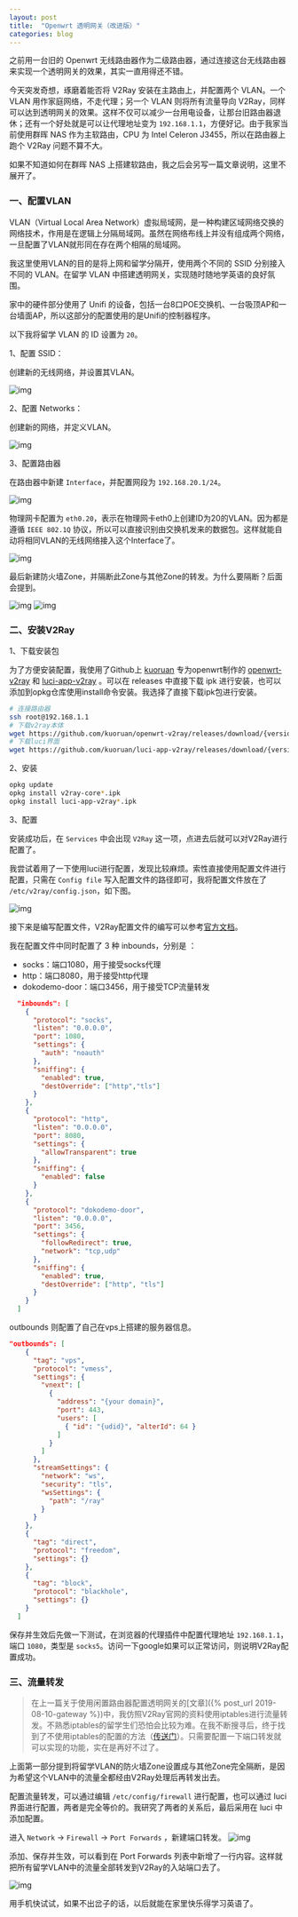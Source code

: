 ```yaml
---
layout: post
title:  "Openwrt 透明网关（改进版）"
categories: blog
---
```


之前用一台旧的 Openwrt 无线路由器作为二级路由器，通过连接这台无线路由器来实现一个透明网关的效果，其实一直用得还不错。

今天突发奇想，琢磨着能否将 V2Ray 安装在主路由上，并配置两个 VLAN。一个 VLAN 用作家庭网络，不走代理；另一个 VLAN 则将所有流量导向 V2Ray，同样可以达到透明网关的效果。这样不仅可以减少一台用电设备，让那台旧路由器退休；还有一个好处就是可以让代理地址变为 `192.168.1.1`，方便好记。由于我家当前使用群晖 NAS 作为主软路由，CPU 为 Intel Celeron J3455，所以在路由器上跑个 V2Ray 问题不算不大。

如果不知道如何在群晖 NAS 上搭建软路由，我之后会另写一篇文章说明，这里不展开了。


### 一、配置VLAN

VLAN（Virtual Local Area Network）虚拟局域网，是一种构建区域网络交换的网络技术，作用是在逻辑上分隔局域网。虽然在网络布线上并没有组成两个网络，一旦配置了VLAN就形同在存在两个相隔的局域网。

我这里使用VLAN的目的是将上网和留学分隔开，使用两个不同的 SSID 分别接入不同的 VLAN。在留学 VLAN 中搭建透明网关，实现随时随地学英语的良好氛围。

家中的硬件部分使用了 Unifi 的设备，包括一台8口POE交换机、一台吸顶AP和一台墙面AP，所以这部分的配置使用的是Unifi的控制器程序。

以下我将留学 VLAN 的 ID 设置为 `20`。

1、配置 SSID：

创建新的无线网络，并设置其VLAN。

![img](/assets/2019-09-27-vlan-wifi.png)

2、配置 Networks：

创建新的网络，并定义VLAN。

![img](/assets/2019-09-27-vlan-networks.png)

3、配置路由器

在路由器中新建 `Interface`，并配置网段为 `192.168.20.1/24`。

![img](/assets/2019-09-27-vlan-interface1.png)

物理网卡配置为 `eth0.20`，表示在物理网卡eth0上创建ID为20的VLAN。因为都是遵循 `IEEE 802.1Q` 协议，所以可以直接识别由交换机发来的数据包。这样就能自动将相同VLAN的无线网络接入这个Interface了。

![img](/assets/2019-09-27-vlan-interface2.png)

最后新建防火墙Zone，并隔断此Zone与其他Zone的转发。为什么要隔断？后面会提到。

![img](/assets/2019-09-27-vlan-firewall1.png)
![img](/assets/2019-09-27-vlan-firewall2.png)


### 二、安装V2Ray

1、下载安装包

为了方便安装配置，我使用了Github上 [kuoruan](https://github.com/kuoruan) 专为openwrt制作的 [openwrt-v2ray](https://github.com/kuoruan/openwrt-v2ray) 和 [luci-app-v2ray](https://github.com/kuoruan/luci-app-v2ray) 。可以在 releases 中直接下载 ipk 进行安装，也可以添加到opkg仓库使用install命令安装。我选择了直接下载ipk包进行安装。

```bash
# 连接路由器
ssh root@192.168.1.1
# 下载v2ray本体
wget https://github.com/kuoruan/openwrt-v2ray/releases/download/{version}/v2ray-core_{version}_x86_64.ipk
# 下载luci界面
wget https://github.com/kuoruan/luci-app-v2ray/releases/download/{version}/luci-app-v2ray_{version}_all.ipk
```

2、安装

```bash
opkg update
opkg install v2ray-core*.ipk
opkg install luci-app-v2ray*.ipk
```

3、配置

安装成功后，在 `Services` 中会出现 `V2Ray` 这一项，点进去后就可以对V2Ray进行配置了。

我尝试着用了一下使用luci进行配置，发现比较麻烦。索性直接使用配置文件进行配置，只需在 `Config file` 写入配置文件的路径即可，我将配置文件放在了 `/etc/v2ray/config.json`，如下图。

![img](/assets/2019-09-27-v2ray.png)

接下来是编写配置文件，V2Ray配置文件的编写可以参考[官方文档](https://www.v2ray.com/chapter_02/)。

我在配置文件中同时配置了 3 种 inbounds，分别是 ：

- socks：端口1080，用于接受socks代理
- http：端口8080，用于接受http代理
- dokodemo-door：端口3456，用于接受TCP流量转发

```json
  "inbounds": [
    {
      "protocol": "socks",
      "listen": "0.0.0.0",
      "port": 1080,
      "settings": {
        "auth": "noauth"
      },
      "sniffing": {
        "enabled": true,
        "destOverride": ["http","tls"]
      }
    },
    {
      "protocol": "http",
      "listen": "0.0.0.0",
      "port": 8080,
      "settings": {
        "allowTransparent": true
      },
      "sniffing": {
        "enabled": false
      }
    },
    {
      "protocol": "dokodemo-door",
      "listen": "0.0.0.0",
      "port": 3456,
      "settings": {
        "followRedirect": true,
        "network": "tcp,udp"
      },
      "sniffing": {
        "enabled": true,
        "destOverride": ["http", "tls"]
      }
    }
  ]
```

outbounds 则配置了自己在vps上搭建的服务器信息。

```json
"outbounds": [
    {
      "tag": "vps",
      "protocol": "vmess",
      "settings": {
        "vnext": [
          {
            "address": "{your domain}",
            "port": 443,
            "users": [
              { "id": "{udid}", "alterId": 64 }
            ]
          }
        ]
      },
      "streamSettings": {
        "network": "ws",
        "security": "tls",
        "wsSettings": {
          "path": "/ray"
        }
      }
    },
    {
      "tag": "direct",
      "protocol": "freedom",
      "settings": {}
    },
    {
      "tag": "block",
      "protocol": "blackhole",
      "settings": {}
    }
  ]
```

保存并生效后先做一下测试，在浏览器的代理插件中配置代理地址 `192.168.1.1`，端口 `1080`，类型是 `socks5`。访问一下google如果可以正常访问，则说明V2Ray配置成功。

### 三、流量转发

> 在上一篇关于使用闲置路由器配置透明网关的[文章]({% post_url 2019-08-10-gateway %})中，我仿照V2Ray官网的资料使用iptables进行流量转发。不熟悉iptables的留学生们恐怕会比较为难。在我不断搜寻后，终于找到了不使用iptables的配置的方法（[传送门](https://openwrt.org/zh-cn/doc/uci/firewall?s[]=port&s[]=forwards#%E9%80%8F%E6%98%8E%E4%BB%A3%E7%90%86%E8%A7%84%E5%88%99_%E5%90%8C%E4%B8%80%E4%B8%BB%E6%9C%BA)）。只需要配置一下端口转发就可以实现的功能，实在是再好不过了。

上面第一部分提到将留学VLAN的防火墙Zone设置成与其他Zone完全隔断，是因为希望这个VLAN中的流量全都经由V2Ray处理后再转发出去。

配置流量转发，可以通过编辑 `/etc/config/firewall` 进行配置，也可以通过 luci 界面进行配置，两者是完全等价的。我研究了两者的关系后，最后采用在 luci 中添加配置。

进入 `Network` -> `Firewall` -> `Port Forwards` ，新建端口转发。
![img](/assets/2019-09-27-forword1.png)

添加、保存并生效，可以看到在 Port Forwards 列表中新增了一行内容。这样就把所有留学VLAN中的流量全部转发到V2Ray的入站端口去了。

![img](/assets/2019-09-27-forward2.png)

用手机快试试，如果不出岔子的话，以后就能在家里快乐得学习英语了。

